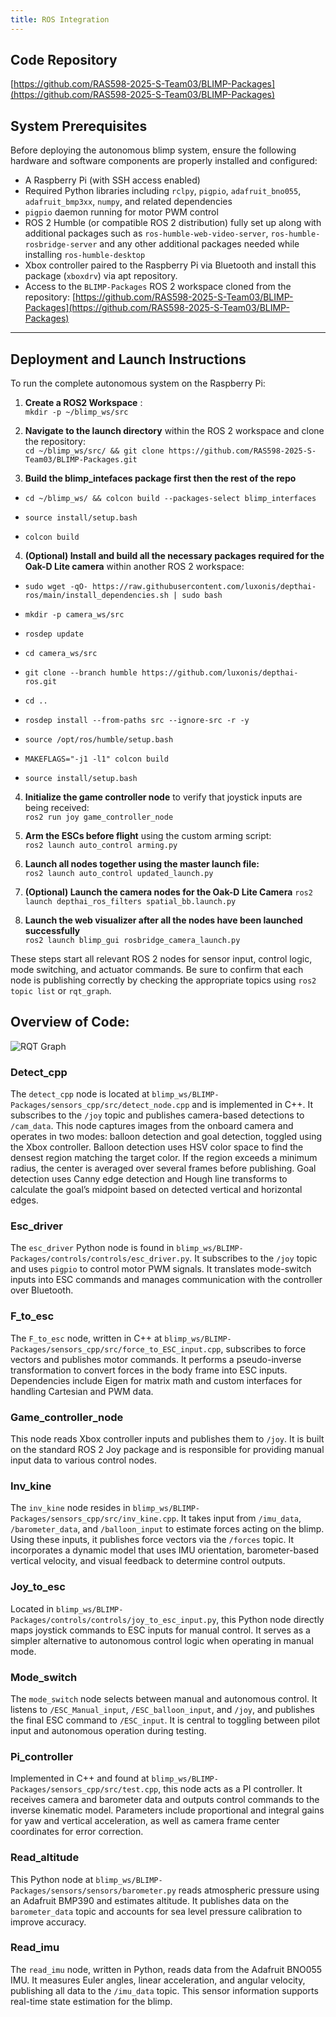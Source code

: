 ```yaml
---
title: ROS Integration
---
```


## Code Repository

[https://github.com/RAS598-2025-S-Team03/BLIMP-Packages](https://github.com/RAS598-2025-S-Team03/BLIMP-Packages)

## System Prerequisites

Before deploying the autonomous blimp system, ensure the following hardware and software components are properly installed and configured:

- A Raspberry Pi (with SSH access enabled)
- Required Python libraries including `rclpy`, `pigpio`, `adafruit_bno055`, `adafruit_bmp3xx`, `numpy`, and related dependencies
- `pigpio` daemon running for motor PWM control
- ROS 2 Humble (or compatible ROS 2 distribution) fully set up along with additional packages such as `ros-humble-web-video-server`, `ros-humble-rosbridge-server` and any other additional packages needed while installing `ros-humble-desktop`
- Xbox controller paired to the Raspberry Pi via Bluetooth and install this package (`xboxdrv`) via apt repository.
- Access to the `BLIMP-Packages` ROS 2 workspace cloned from the repository:
  [https://github.com/RAS598-2025-S-Team03/BLIMP-Packages](https://github.com/RAS598-2025-S-Team03/BLIMP-Packages)

---

## Deployment and Launch Instructions

To run the complete autonomous system on the Raspberry Pi:

1. **Create a ROS2 Workspace** :  
```mkdir -p ~/blimp_ws/src```

2. **Navigate to the launch directory** within the ROS 2 workspace and clone the repository:  
```cd ~/blimp_ws/src/ && git clone https://github.com/RAS598-2025-S-Team03/BLIMP-Packages.git ```

3. **Build the blimp_intefaces package first then the rest of the repo**  
  
  - ```cd ~/blimp_ws/ && colcon build --packages-select blimp_interfaces ```
  
  - ```source install/setup.bash ```

  - ```colcon build ```
4. **(Optional) Install and build all the necessary packages required for the Oak-D Lite camera** within another ROS 2 workspace:
  -  ``` sudo wget -qO- https://raw.githubusercontent.com/luxonis/depthai-ros/main/install_dependencies.sh | sudo bash ```

  -  ``` mkdir -p camera_ws/src ```
  
  - ``` rosdep update ```

  -  ```cd camera_ws/src```
  
  -  ```git clone --branch humble https://github.com/luxonis/depthai-ros.git```

  -  ```cd ..```

  -  ```rosdep install --from-paths src --ignore-src -r -y```

  -  ```source /opt/ros/humble/setup.bash```
  
  -  ```MAKEFLAGS="-j1 -l1" colcon build```

  -  ```source install/setup.bash```

4. **Initialize the game controller node** to verify that joystick inputs are being received:  
```ros2 run joy game_controller_node```

5. **Arm the ESCs before flight** using the custom arming script:  
```ros2 launch auto_control arming.py```

6. **Launch all nodes together using the master launch file:**  
```ros2 launch auto_control updated_launch.py```

7. **(Optional) Launch the camera nodes for the Oak-D Lite Camera**
```ros2 launch depthai_ros_filters spatial_bb.launch.py```  

8. **Launch the web visualizer after all the nodes have been launched successfully**  
```ros2 launch blimp_gui rosbridge_camera_launch.py```

These steps start all relevant ROS 2 nodes for sensor input, control logic, mode switching, and actuator commands. Be sure to confirm that each node is publishing correctly by checking the appropriate topics using `ros2 topic list` or `rqt_graph`.


## Overview of Code:

![RQT Graph](./figures/RQT_Graph.jpg)  

### Detect_cpp
The `detect_cpp` node is located at `blimp_ws/BLIMP-Packages/sensors_cpp/src/detect_node.cpp` and is implemented in C++. It subscribes to the `/joy` topic and publishes camera-based detections to `/cam_data`. This node captures images from the onboard camera and operates in two modes: balloon detection and goal detection, toggled using the Xbox controller. Balloon detection uses HSV color space to find the densest region matching the target color. If the region exceeds a minimum radius, the center is averaged over several frames before publishing. Goal detection uses Canny edge detection and Hough line transforms to calculate the goal’s midpoint based on detected vertical and horizontal edges.

### Esc_driver
The `esc_driver` Python node is found in `blimp_ws/BLIMP-Packages/controls/controls/esc_driver.py`. It subscribes to the `/joy` topic and uses `pigpio` to control motor PWM signals. It translates mode-switch inputs into ESC commands and manages communication with the controller over Bluetooth.

### F_to_esc
The `F_to_esc` node, written in C++ at `blimp_ws/BLIMP-Packages/sensors_cpp/src/force_to_ESC_input.cpp`, subscribes to force vectors and publishes motor commands. It performs a pseudo-inverse transformation to convert forces in the body frame into ESC inputs. Dependencies include Eigen for matrix math and custom interfaces for handling Cartesian and PWM data.

### Game_controller_node
This node reads Xbox controller inputs and publishes them to `/joy`. It is built on the standard ROS 2 Joy package and is responsible for providing manual input data to various control nodes.

### Inv_kine
The `inv_kine` node resides in `blimp_ws/BLIMP-Packages/sensors_cpp/src/inv_kine.cpp`. It takes input from `/imu_data`, `/barometer_data`, and `/balloon_input` to estimate forces acting on the blimp. Using these inputs, it publishes force vectors via the `/forces` topic. It incorporates a dynamic model that uses IMU orientation, barometer-based vertical velocity, and visual feedback to determine control outputs.

### Joy_to_esc
Located in `blimp_ws/BLIMP-Packages/controls/controls/joy_to_esc_input.py`, this Python node directly maps joystick commands to ESC inputs for manual control. It serves as a simpler alternative to autonomous control logic when operating in manual mode.

### Mode_switch
The `mode_switch` node selects between manual and autonomous control. It listens to `/ESC_Manual_input`, `/ESC_balloon_input`, and `/joy`, and publishes the final ESC command to `/ESC_input`. It is central to toggling between pilot input and autonomous operation during testing.

### Pi_controller
Implemented in C++ and found at `blimp_ws/BLIMP-Packages/sensors_cpp/src/test.cpp`, this node acts as a PI controller. It receives camera and barometer data and outputs control commands to the inverse kinematic model. Parameters include proportional and integral gains for yaw and vertical acceleration, as well as camera frame center coordinates for error correction.

### Read_altitude
This Python node at `blimp_ws/BLIMP-Packages/sensors/sensors/barometer.py` reads atmospheric pressure using an Adafruit BMP390 and estimates altitude. It publishes data on the `barometer_data` topic and accounts for sea level pressure calibration to improve accuracy.

### Read_imu
The `read_imu` node, written in Python, reads data from the Adafruit BNO055 IMU. It measures Euler angles, linear acceleration, and angular velocity, publishing all data to the `/imu_data` topic. This sensor information supports real-time state estimation for the blimp.



